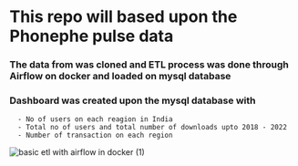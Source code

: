 # This repo will based upon the Phonephe pulse data
### The data from <repo> was cloned and ETL process was done through Airflow on docker and loaded on mysql database
### Dashboard was created upon the mysql database with 
      - No of users on each reagion in India
      - Total no of users and total number of downloads upto 2018 - 2022
      - Number of transaction on each region 
![basic etl with airflow in docker  (1)](https://user-images.githubusercontent.com/29162796/233599902-f58d4e61-c4fb-4fa0-9cb8-39f98c57500c.png)
